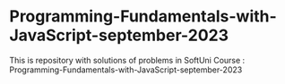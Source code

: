 # Programming-Fundamentals-with-JavaScript-september-2023
This is repository with solutions of problems in  SoftUni Course : Programming-Fundamentals-with-JavaScript-september-2023
